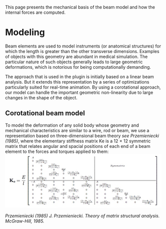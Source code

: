 This page presents the mechanical basis of the beam model and how the internal forces are computed.

# Modeling
Beam elements are used to model instruments (or anatomical structures) for which the length is greater than the other transverse dimensions. 
Examples of objects with this geometry are abundant in medical simulation. 
The particular nature of such objects generally leads to large geometric deformations, 
which is notorious for being computationally demanding. 

The approach that is used in the plugin is initially based on a linear beam analysis. 
But it extends this representation by a series of optimizations particularly suited for real-time animation. 
By using a corotational approach, our model can handle the important geometric non-linearity due to large changes in the shape of the object.

## Corotational beam model
To model the deformation of any solid body whose geometry and mechanical characteristics are similar to a wire, 
rod or beam, we use a representation based on three-dimensional beam theory *see Przemieniecki (1985)*, where the 
elementary stiffness matrix Ke is a 12 × 12 symmetric matrix that relates angular and spacial positions of each end 
of a beam element to the forces and torques applied to them:
![Image of myMatrix](./doc/docs/matrix.jpg)








*Przemieniecki (1985) J. Przemieniecki. Theory of matrix structural analysis. McGraw-Hill, 1985.*